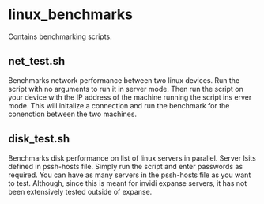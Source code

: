 # linux_benchmarks
Contains  benchmarking scripts.

## net_test.sh
Benchmarks network performance between two linux devices.
Run the script with no arguments to run it in server mode. Then run the script on your device with the IP address of the machine running the script ins erver mode. This will initalize a connection and run the benchmark for the conenction between the two machines.

## disk_test.sh
Benchmarks disk performance on list of linux servers in parallel.
Server lsits defined in pssh-hosts file.
Simply run the script and enter passwords as required.
You can have as many servers in the pssh-hosts file as you want to test. Although, since this is meant for invidi expanse servers, it has not been extensively tested outside of expanse.

